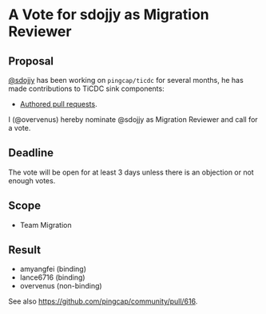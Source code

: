 # A Vote for sdojjy as Migration Reviewer

## Proposal

[@sdojjy](https://github.com/sdojjy) has been working on `pingcap/ticdc` for several months, he has made contributions to TiCDC sink components:

* [Authored pull requests](https://github.com/pingcap/ticdc/pulls?q=is%3Apr+author%3Asdojjy+is%3Aclosed).

I (@overvenus) hereby nominate @sdojjy as Migration Reviewer and call for a vote.

## Deadline

The vote will be open for at least 3 days unless there is an objection or not enough votes.

## Scope

* Team Migration

## Result

* amyangfei (binding)
* lance6716 (binding)
* overvenus (non-binding)

See also https://github.com/pingcap/community/pull/616.
